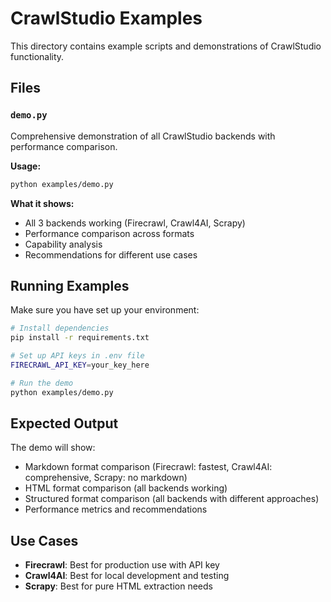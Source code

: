 # CrawlStudio Examples

This directory contains example scripts and demonstrations of CrawlStudio functionality.

## Files

### `demo.py` 
Comprehensive demonstration of all CrawlStudio backends with performance comparison.

**Usage:**
```bash
python examples/demo.py
```

**What it shows:**
- All 3 backends working (Firecrawl, Crawl4AI, Scrapy)
- Performance comparison across formats
- Capability analysis
- Recommendations for different use cases

## Running Examples

Make sure you have set up your environment:

```bash
# Install dependencies
pip install -r requirements.txt

# Set up API keys in .env file
FIRECRAWL_API_KEY=your_key_here

# Run the demo
python examples/demo.py
```

## Expected Output

The demo will show:
- Markdown format comparison (Firecrawl: fastest, Crawl4AI: comprehensive, Scrapy: no markdown)
- HTML format comparison (all backends working)
- Structured format comparison (all backends with different approaches)
- Performance metrics and recommendations

## Use Cases

- **Firecrawl**: Best for production use with API key
- **Crawl4AI**: Best for local development and testing
- **Scrapy**: Best for pure HTML extraction needs